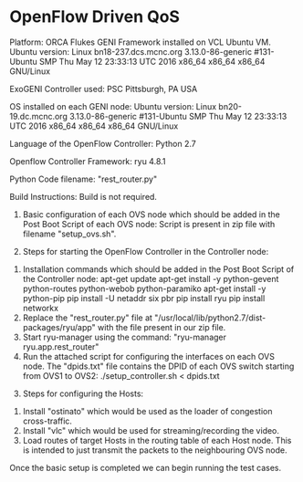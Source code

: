# OpenFlow Driven QoS

Platform: 
ORCA Flukes GENI Framework installed on VCL Ubuntu VM.
Ubuntu version: Linux bn18-237.dcs.mcnc.org 3.13.0-86-generic #131-Ubuntu SMP Thu May 12 23:33:13 UTC 2016 x86_64 x86_64 x86_64 GNU/Linux

ExoGENI Controller used:
PSC Pittsburgh, PA USA

OS installed on each GENI node:
Ubuntu version: Linux bn20-19.dc.mcnc.org 3.13.0-86-generic #131-Ubuntu SMP Thu May 12 23:33:13 UTC 2016 x86_64 x86_64 x86_64 GNU/Linux

Language of the OpenFlow Controller: 
Python 2.7

Openflow Controller Framework:
ryu 4.8.1

Python Code filename:
"rest_router.py"

Build Instructions:
Build is not required.

1) Basic configuration of each OVS node which should be added in the Post Boot Script of each OVS node:
Script is present in zip file with filename "setup_ovs.sh".

2) Steps for starting the OpenFlow Controller in the Controller node:
1. Installation commands which should be added in the Post Boot Script of the Controller node: 
apt-get update
apt-get install -y python-gevent python-routes python-webob python-paramiko
apt-get install -y python-pip
pip install -U netaddr six pbr
pip install ryu
pip install networkx
2. Replace the "rest_router.py" file at "/usr/local/lib/python2.7/dist-packages/ryu/app" with the file present in our zip file.
3. Start ryu-manager using the command: "ryu-manager ryu.app.rest_router"
4. Run the attached script for configuring the interfaces on each OVS node. The "dpids.txt" file contains the DPID of each OVS switch starting from OVS1 to OVS2:
./setup_controller.sh < dpids.txt

3) Steps for configuring the Hosts:
1. Install "ostinato" which would be used as the loader of congestion cross-traffic.
2. Install "vlc" which would be used for streaming/recording the video.
3. Load routes of target Hosts in the routing table of each Host node. This is intended to just transmit the packets to the neighbouring OVS node.

Once the basic setup is completed we can begin running the test cases.
